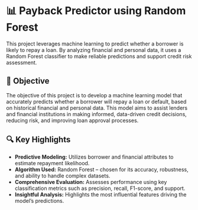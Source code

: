 # 📊 Payback Predictor using Random Forest

This project leverages machine learning to predict whether a borrower is likely to repay a loan. By analyzing financial and personal data, it uses a Random Forest classifier to make reliable predictions and support credit risk assessment.

## 🎯 Objective

The objective of this project is to develop a machine learning model that accurately predicts whether a borrower will repay a loan or default, based on historical financial and personal data. This model aims to assist lenders and financial institutions in making informed, data-driven credit decisions, reducing risk, and improving loan approval processes.

## 🔍 Key Highlights

- **Predictive Modeling:** Utilizes borrower and financial attributes to estimate repayment likelihood.
- **Algorithm Used:** Random Forest – chosen for its accuracy, robustness, and ability to handle complex datasets.
- **Comprehensive Evaluation:** Assesses performance using key classification metrics such as precision, recall, F1-score, and support.
- **Insightful Analysis:** Highlights the most influential features driving the model’s predictions.

